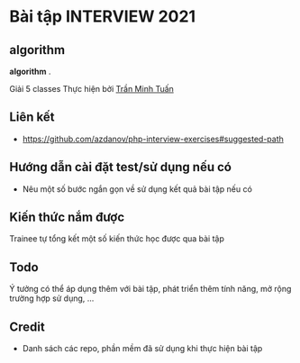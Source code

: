 # Bài tập INTERVIEW 2021
## [](https://github.com/colombo-group/trainee_2018/blob/master/TEMPLATE%20READMES.MD#ti%C3%AAu-%C4%91%E1%BB%81-b%C3%A0i-t%E1%BA%ADp)algorithm

**algorithm**  .

Giải 5 classes 
Thực hiện bởi  [Trần Minh Tuấn](https://github.com/username_ung_vien)

## [](https://github.com/colombo-group/trainee_2018/blob/master/TEMPLATE%20READMES.MD#li%C3%AAn-k%E1%BA%BFt)Liên kết

-   https://github.com/azdanov/php-interview-exercises#suggested-path

## [](https://github.com/colombo-group/trainee_2018/blob/master/TEMPLATE%20READMES.MD#h%C6%B0%E1%BB%9Bng-d%E1%BA%ABn-c%C3%A0i-%C4%91%E1%BA%B7t-tests%E1%BB%AD-d%E1%BB%A5ng-n%E1%BA%BFu-c%C3%B3)Hướng dẫn cài đặt test/sử dụng nếu có

-   Nêu một số bước ngắn gọn về sử dụng kết quả bài tập nếu có

## [](https://github.com/colombo-group/trainee_2018/blob/master/TEMPLATE%20READMES.MD#ki%E1%BA%BFn-th%E1%BB%A9c-n%E1%BA%AFm-%C4%91%C6%B0%E1%BB%A3c)Kiến thức nắm được

Trainee tự tổng kết một số kiến thức học được qua bài tập

## [](https://github.com/colombo-group/trainee_2018/blob/master/TEMPLATE%20READMES.MD#todo)Todo

Ý tưởng có thể áp dụng thêm với bài tập, phát triển thêm tính năng, mở rộng trường hợp sử dụng, ...

## [](https://github.com/colombo-group/trainee_2018/blob/master/TEMPLATE%20READMES.MD#credit)Credit

-   Danh sách các repo, phần mềm đã sử dụng khi thực hiện bài tập
